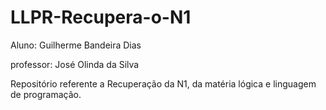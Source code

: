 # LLPR-Recupera-o-N1

Aluno: Guilherme Bandeira Dias

professor: José Olinda da Silva

Repositório referente a Recuperação da N1, da matéria lógica e linguagem de programação.
